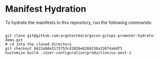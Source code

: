 
# Manifest Hydration

To hydrate the manifests in this repository, run the following commands:

```shell

git clone git@github.com:argotest64/argocon-gitops-promoter-hydrate-demo.git
# cd into the cloned directory
git checkout b622a9de3173753cd1026e8260238a33074a6df5
kustomize build ./user-configuration/production/us-west-1
```